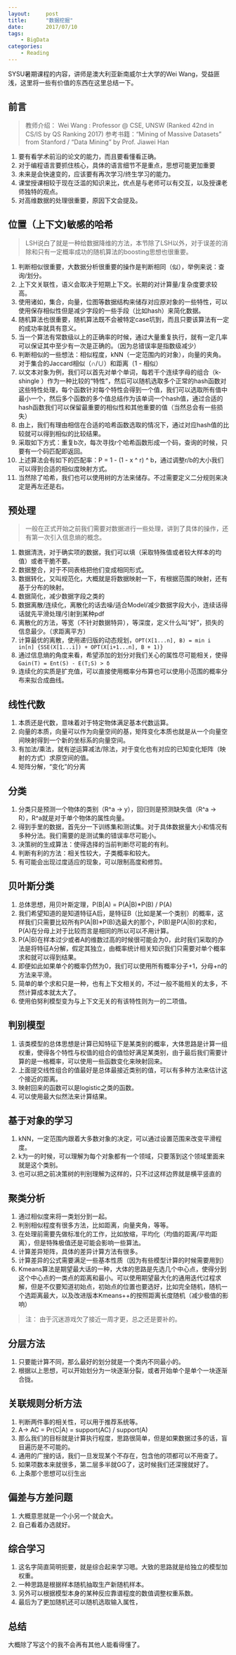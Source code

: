 ```yaml
---
layout:     post
title:      "数据挖掘"
date:       2017/07/10
tags:
    - BigData
categories:
    - Reading
---
```


SYSU暑期课程的内容，讲师是澳大利亚新南威尔士大学的Wei Wang，受益匪浅，这里将一些有价值的东西在这里总结一下。



## 前言
> 教师介绍： Wei Wang : Professor @ CSE, UNSW (Ranked 42nd in CS/IS by QS Ranking 2017)
> 参考书籍：“Mining of Massive Datasets” from Stanford / “Data Mining” by Prof. Jiawei Han

1. 要有看学术前沿的论文的能力，而且要看懂看正确。
2. 对于编程语言要抓住核心，具体的语言细节不是重点，思想可能更加重要
3. 未来是会快速变的，应该要有再次学习/终生学习的能力。
4. 课堂授课相较于现在泛滥的知识来比，优点是与老师可以有交互，以及授课老师独特的观点。
5. 对高维数据的处理很重要，原因下文会提及。

<!--more-->

## 位置（上下文)敏感的哈希
> LSH说白了就是一种给数据降维的方法，本节除了LSH以外，对于误差的消除和只有一定概率成功的随机算法的boosting思想也很重要。

1. 判断相似很重要，大数据分析很重要的操作是判断相同（似），举例来说：查询/划分。
2. 上下文关联性，语义会取决于短期上下文。长期的对计算量/复杂度要求较高。
3. 使用诸如，集合，向量，位图等数据结构来储存对应原对象的一些特性，可以使用保存相似性但是减少字段的一些手段（比如hash）来简化数据。
4. 随机算法也很重要，随机算法既不会被特定case坑到，而且只要该算法有一定的成功率就具有意义。
5. 当一个算法有常数级以上的正确率的时候，通过大量重复执行，就有一定几率可以保证其中至少有一次是正确的。（因为总错误率是指数级减少）
6. 判断相似的一些想法：相似程度，kNN（一定范围内的对象），向量的夹角。对于集合的Jaccard相似（∩/∪）和距离（1 - 相似）
7. 以文本对象为例，我们可以首先对单个单词，每若干个连续字母的组合（k-shingle ）作为一种比较的“特性”，然后可以随机选取多个正常的hash函数对这些特性处理，每个函数针对每个特性会得到一个值，我们可以选取所有值中最小一个，然后多个函数的多个值总结作为该单词一个hash值，通过合适的hash函数我们可以保留最重要的相似性和其他重要的值（当然总会有一些损失）
8. 由上，我们有理由相信在合适的哈希函数选取的情况下，通过对应hash值的比较就可以得到相似的比较结果。
9. 采取如下方式：重复b次，每次寻找r个哈希函数形成一个码，查询的时候，只要有一个码匹配即返回。
10. 上述算法会有如下的匹配率：P = 1 - (1 - x ^ r) ^ b，通过调整r/b的大小我们可以得到合适的相似度映射方式。
11. 当然除了哈希，我们也可以使用树的方法来储存。不过需要定义二分规则来决定是再左还是右。

## 预处理
> 一般在正式开始之前我们需要对数据进行一些处理，讲到了具体的操作，还有第一次引入信息熵的概念。

1. 数据清洗，对于确实项的数据，我们可以填（采取特殊值或者较大样本的均值）或者干脆不要。
2. 数据整合，对于不同表格把他们变成相同形式。
3. 数据转化，又叫规范化，大概就是将数据映射一下，有根据范围的映射，还有基于分布的映射。
4. 数据简化，减少数据字段之类的
5. 数据离散/连续化，离散化的话去噪/适合Model/减少数据字段大小，连续话得话就先平滑处理/引射到某种pdf
6. 离散化的方法，等宽（不针对数据特异），等深度，定义什么叫“好”，损失的信息最少。（求距离平方）
7. 计算最优的离散，使用递归版的动态规划，`OPT(X[1...n], B) = min i in[n] {SSE(X[1...i]) + OPT(X[i+1...n], B + 1)}`
8. 通过信息熵的角度来看，希望添加的划分对我们关心的属性尽可能相关，使得`Gain(T) = Ent(S) - E(T;S) > δ`
9. 连续化的实质是扩充值，可以直接使用概率分布算也可以使用小范围的概率分布来拟合成曲线。

## 线性代数

1. 本质还是代数，意味着对于特定物体满足基本代数运算。
2. 向量的本质，向量可以作为向量空间的基，矩阵变化本质也就是从一个向量空间映射得到一个新的坐标系的向量空间。
3. 有加法/乘法，就有逆运算减法/除法，对于变化也有对应的已知变化矩阵（映射的方式）求原空间的值。
4. 矩阵分解，“变化”的分离

## 分类

1. 分类只是预测一个物体的类别（R^a -> y），回归则是预测缺失值（R^a -> R），R^a就是对于单个物体的属性向量。
2. 得到手里的数据，首先分一下训练集和测试集。对于具体数据量大小和情况有多种分法。我们需要的是测试集的错误率尽可能小。
3. 决策树的生成算法：使得选择的当前判断尽可能的有利。
4. 判断有利的方法：相关性较大，子类概率和较大。
5. 有可能会出现过度适应的现象，可以限制高度和修剪。

## 贝叶斯分类

1. 总体思想，用贝叶斯定理，P(B|A) = P(A|B)*P(B) / P(A)
2. 我们希望知道的是知道特征A后，是特征B（比如是某一个类别）的概率，这样我们只需要比较所有P(A|B)*P(B)选最大的那个，P(B)是P(A|B)的求和，P(A)在分母上对于比较而言是相同的所以可以不用计算。
3. P(A|B)在样本过少或者A的维数过高的时候很可能会为0，此时我们采取的办法是将特征A分解，假定其独立，由概率统计相关知识我们只需要对单个概率求和就可以得到结果。
4. 即便如此如果单个的概率仍然为0，我们可以使用所有概率分子+1，分母+n的方法来平滑。
5. 简单的单个求和只是一种，也有上下文相关的，不过一般不能相关的太多，不然计算成本就太大了。
6. 使用伯努利模型变为与上下文无关的有该特性则为一的二项值。

## 判别模型

1. 该类模型的总体思想是计算已知特征下是某类别的概率，大体思路是计算一组权重，使得各个特性与权值的组合的值恰好满足某类别，由于最后我们需要计算的是一格概率，可以使用一些函数变化来映射回来。
2. 上面提交线性组合的值最好是总体最接近类别的值，可以有多种方法来估计这个接近的距离。
3. 映射回来的函数可以是logistic之类的函数。
4. 可以使用最大似然法来计算结果。

## 基于对象的学习

1. kNN，一定范围内跟着大多数对象的决定，可以通过设置范围来改变平滑程度。
2. k为一的时候，可以理解为每个对象都有一个领域，只要落到这个领域里面来就是这个类别。
3. 也可以把之前决策树的判别理解为这样的，只不过这样边界就是横平竖直的

## 聚类分析

1. 通过相似度来将一类划分到一起。
2. 判别相似程度有很多方法，比如距离，向量夹角，等等。
3. 在处理前需要先做标准化的工作，比如放缩，平均化（均值的距离/平均距离），但是特殊极值还是可能会影响一些算法。
4. 计算差异矩阵，具体的差异计算方法有很多。
5. 计算差异的公式需要满足一些基本性质（因为有些模型计算的时候需要用到） 
6. Kmeans算法是期望最大话的一种，大体的思路是先选几个中心点，使得分到这个中心点的一类点的距离和最小。可以使用期望最大化的通用迭代过程求解，但是不仅要知道初始点，初始点的位置也要选好，比如完全随机，随机一个选距离最大，以及改进版本Kmeans++的按照距离长度随机（减少极值的影响）

> 注： 由于沉迷游戏欠了接近一周才更，总之还是要补的。

## 分层方法

1. 只要能计算不同，那么最好的划分就是一个类内不同最小的。
2. 根据以上思想，可以开始划分为一块逐渐分裂，或者开始单个是单个一块逐渐合拢。

## 关联规则分析方法

1. 判断两件事的相关性，可以用于推荐系统等。
2. A-> AC = Pr(C|A) = support(AC) / support(A)
3. 那么我们的目标就是计算执行程度，思路很简单，但是如果数据过多的话，盲目遍历是不可能的。
4. 通用的广搜的话，我们一旦发现某个不存在，包含他的项都可以不用查了。
5. 如果项数本来就很多，第二层多半就GG了，这时候我们还深搜就好了。
6. 上条那个思想可以衍生出

## 偏差与方差问题

1. 大概意思就是一个小另一个就会大。
2. 自己看着办选就好。

## 综合学习

1. 这名字简直简明扼要，就是综合起来学习嗯。大致的思路就是给独立的模型加权重。
2. 一种思路是根据样本随机抽取生产新随机样本。
3. 另外可以根据模型本身的某种反应靠谱程度的数值调整权重系数。
4. 最后为了更加随机还可以随机选取输入属性，

## 总结

大概除了写这个的我不会再有其他人能看得懂了。